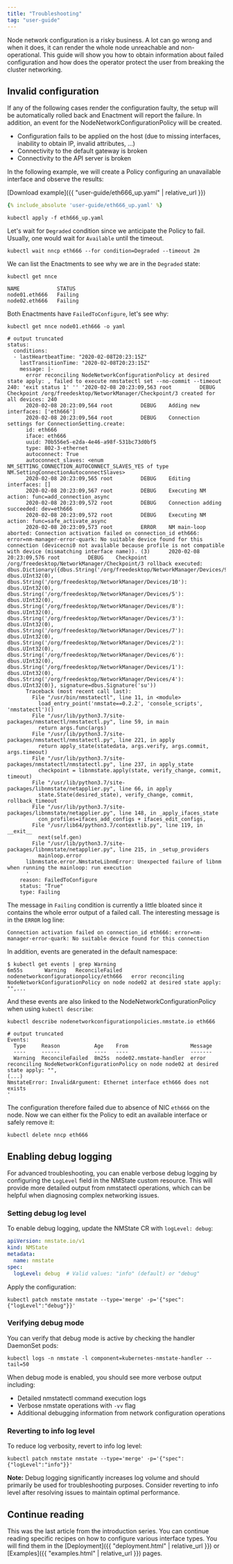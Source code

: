 ```yaml
---
title: "Troubleshooting"
tag: "user-guide"
---
```


Node network configuration is a risky business. A lot can go wrong and when it
does, it can render the whole node unreachable and non-operational. This guide
will show you how to obtain information about failed configuration and how does
the operator protect the user from breaking the cluster networking.

## Invalid configuration

If any of the following cases render the configuration faulty, the setup will be
automatically rolled back and Enactment will report the failure. In addition,
an event for the NodeNetworkConfigurationPolicy will be created.

* Configuration fails to be applied on the host (due to missing interfaces, inability to obtain IP, invalid attributes, ...)
* Connectivity to the default gateway is broken
* Connectivity to the API server is broken

In the following example, we will create a Policy configuring an unavailable
interface and observe the results:

<!-- When updating following example, don't forget to update respective attached file -->

[Download example]({{ "user-guide/eth666_up.yaml" | relative_url }})

```yaml
{% include_absolute 'user-guide/eth666_up.yaml' %}
```

```shell
kubectl apply -f eth666_up.yaml
```

Let's wait for `Degraded` condition since we anticipate the Policy to fail.
Usually, one would wait for `Available` until the timeout.

```shell
kubectl wait nncp eth666 --for condition=Degraded --timeout 2m
```

We can list the Enactments to see why we are in the `Degraded` state:

```shell
kubectl get nnce
```

```
NAME            STATUS
node01.eth666   Failing
node02.eth666   Failing
```

Both Enactments have `FailedToConfigure`, let's see why:

```shell
kubectl get nnce node01.eth666 -o yaml
```

```
# output truncated
status:
  conditions:
  - lastHeartbeatTime: "2020-02-08T20:23:15Z"
    lastTransitionTime: "2020-02-08T20:23:15Z"
    message: |-
      error reconciling NodeNetworkConfigurationPolicy at desired state apply: , failed to execute nmstatectl set --no-commit --timeout 240: 'exit status 1' '' '2020-02-08 20:23:09,563 root         DEBUG    Checkpoint /org/freedesktop/NetworkManager/Checkpoint/3 created for all devices: 240
      2020-02-08 20:23:09,564 root         DEBUG    Adding new interfaces: ['eth666']
      2020-02-08 20:23:09,564 root         DEBUG    Connection settings for ConnectionSetting.create:
      id: eth666
      iface: eth666
      uuid: 70b556e5-e2da-4e46-a98f-531bc73d0bf5
      type: 802-3-ethernet
      autoconnect: True
      autoconnect_slaves: <enum NM_SETTING_CONNECTION_AUTOCONNECT_SLAVES_YES of type NM.SettingConnectionAutoconnectSlaves>
      2020-02-08 20:23:09,565 root         DEBUG    Editing interfaces: []
      2020-02-08 20:23:09,567 root         DEBUG    Executing NM action: func=add_connection_async
      2020-02-08 20:23:09,572 root         DEBUG    Connection adding succeeded: dev=eth666
      2020-02-08 20:23:09,572 root         DEBUG    Executing NM action: func=safe_activate_async
      2020-02-08 20:23:09,573 root         ERROR    NM main-loop aborted: Connection activation failed on connection_id eth666: error=nm-manager-error-quark: No suitable device found for this connection (devicecni0 not available because profile is not compatible with device (mismatching interface name)). (3)      2020-02-08 20:23:09,576 root         DEBUG    Checkpoint /org/freedesktop/NetworkManager/Checkpoint/3 rollback executed: dbus.Dictionary({dbus.String('/org/freedesktop/NetworkManager/Devices/9'): dbus.UInt32(0), dbus.String('/org/freedesktop/NetworkManager/Devices/10'): dbus.UInt32(0), dbus.String('/org/freedesktop/NetworkManager/Devices/5'): dbus.UInt32(0), dbus.String('/org/freedesktop/NetworkManager/Devices/8'): dbus.UInt32(0), dbus.String('/org/freedesktop/NetworkManager/Devices/3'): dbus.UInt32(0), dbus.String('/org/freedesktop/NetworkManager/Devices/7'): dbus.UInt32(0), dbus.String('/org/freedesktop/NetworkManager/Devices/2'): dbus.UInt32(0), dbus.String('/org/freedesktop/NetworkManager/Devices/6'): dbus.UInt32(0), dbus.String('/org/freedesktop/NetworkManager/Devices/1'): dbus.UInt32(0), dbus.String('/org/freedesktop/NetworkManager/Devices/4'): dbus.UInt32(0)}, signature=dbus.Signature('su'))
      Traceback (most recent call last):
        File "/usr/bin/nmstatectl", line 11, in <module>
          load_entry_point('nmstate==0.2.2', 'console_scripts', 'nmstatectl')()
        File "/usr/lib/python3.7/site-packages/nmstatectl/nmstatectl.py", line 59, in main
          return args.func(args)
        File "/usr/lib/python3.7/site-packages/nmstatectl/nmstatectl.py", line 221, in apply
          return apply_state(statedata, args.verify, args.commit, args.timeout)
        File "/usr/lib/python3.7/site-packages/nmstatectl/nmstatectl.py", line 237, in apply_state
          checkpoint = libnmstate.apply(state, verify_change, commit, timeout)
        File "/usr/lib/python3.7/site-packages/libnmstate/netapplier.py", line 66, in apply
          state.State(desired_state), verify_change, commit, rollback_timeout
        File "/usr/lib/python3.7/site-packages/libnmstate/netapplier.py", line 148, in _apply_ifaces_state
          con_profiles=ifaces_add_configs + ifaces_edit_configs,
        File "/usr/lib64/python3.7/contextlib.py", line 119, in __exit__
          next(self.gen)
        File "/usr/lib/python3.7/site-packages/libnmstate/netapplier.py", line 215, in _setup_providers
          mainloop.error
      libnmstate.error.NmstateLibnmError: Unexpected failure of libnm when running the mainloop: run execution
      '
    reason: FailedToConfigure
    status: "True"
    type: Failing
```

The message in `Failing` condition is currently a little bloated since it
contains the whole error output of a failed call. The interesting message is in
the `ERROR` log line:

```
Connection activation failed on connection_id eth666: error=nm-manager-error-quark: No suitable device found for this connection
```

In addition, events are generated in the default namespace:
```shell
$ kubectl get events | grep Warning
6m55s       Warning   ReconcileFailed           nodenetworkconfigurationpolicy/eth666   error reconciling NodeNetworkConfigurationPolicy on node node02 at desired state apply: "",...
```

And these events are also linked to the NodeNetworkConfigurationPolicy when using `kubectl describe`:
```shell
kubectl describe nodenetworkconfigurationpolicies.nmstate.io eth666
```

```
# output truncated
Events:
  Type     Reason           Age    From                    Message
  ----     ------           ----   ----                    -------
  Warning  ReconcileFailed  8m25s  node02.nmstate-handler  error reconciling NodeNetworkConfigurationPolicy on node node02 at desired state apply: "",
(...)
NmstateError: InvalidArgument: Ethernet interface eth666 does not exists
'
```

The configuration therefore failed due to absence of NIC `eth666` on the node.
Now we can either fix the Policy to edit an available interface or safely remove
it:

```
kubectl delete nncp eth666
```

## Enabling debug logging

For advanced troubleshooting, you can enable verbose debug logging by configuring the `LogLevel` field in the NMState custom resource. This will provide more detailed output from nmstatectl operations, which can be helpful when diagnosing complex networking issues.

### Setting debug log level

To enable debug logging, update the NMState CR with `logLevel: debug`:

```yaml
apiVersion: nmstate.io/v1
kind: NMState
metadata:
  name: nmstate
spec:
  logLevel: debug  # Valid values: "info" (default) or "debug"
```

Apply the configuration:

```shell
kubectl patch nmstate nmstate --type='merge' -p='{"spec":{"logLevel":"debug"}}'
```

### Verifying debug mode

You can verify that debug mode is active by checking the handler DaemonSet pods:

```shell
kubectl logs -n nmstate -l component=kubernetes-nmstate-handler --tail=50
```

When debug mode is enabled, you should see more verbose output including:
- Detailed nmstatectl command execution logs
- Verbose nmstate operations with `-vv` flag
- Additional debugging information from network configuration operations

### Reverting to info log level

To reduce log verbosity, revert to info log level:

```shell
kubectl patch nmstate nmstate --type='merge' -p='{"spec":{"logLevel":"info"}}'
```

**Note:** Debug logging significantly increases log volume and should primarily be used for troubleshooting purposes. Consider reverting to info level after resolving issues to maintain optimal performance.

## Continue reading

This was the last article from the introduction series. You can continue reading
specific recipes on how to configure various interface types. You will find them
in the [Deployment]({{ "deployment.html" | relative_url }}) or [Examples]({{ "examples.html" | relative_url }}) pages.
